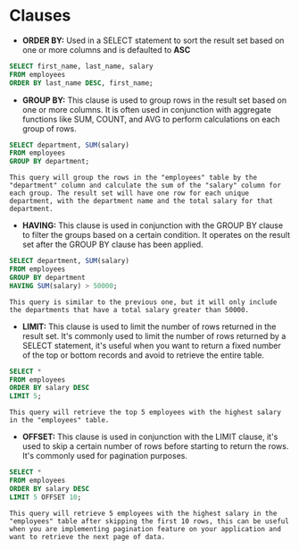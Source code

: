 # Clauses

- **ORDER BY:** Used in a SELECT statement to sort the result set based on one or more columns and is defaulted to **ASC**

```sql
SELECT first_name, last_name, salary
FROM employees
ORDER BY last_name DESC, first_name;
```

- **GROUP BY:** This clause is used to group rows in the result set based on one or more columns. It is often used in conjunction with aggregate functions like SUM, COUNT, and AVG to perform calculations on each group of rows.

```sql
SELECT department, SUM(salary)
FROM employees
GROUP BY department;
``` 
    This query will group the rows in the "employees" table by the "department" column and calculate the sum of the "salary" column for each group. The result set will have one row for each unique department, with the department name and the total salary for that department.

- **HAVING:** This clause is used in conjunction with the GROUP BY clause to filter the groups based on a certain condition. It operates on the result set after the GROUP BY clause has been applied.

```sql 
SELECT department, SUM(salary)
FROM employees
GROUP BY department
HAVING SUM(salary) > 50000;
```
    This query is similar to the previous one, but it will only include the departments that have a total salary greater than 50000.

- **LIMIT:** This clause is used to limit the number of rows returned in the result set. It's commonly used to limit the number of rows returned by a SELECT statement, it's useful when you want to return a fixed number of the top or bottom records and avoid to retrieve the entire table.

```sql 
SELECT *
FROM employees
ORDER BY salary DESC
LIMIT 5;
```
    This query will retrieve the top 5 employees with the highest salary in the "employees" table.

- **OFFSET:** This clause is used in conjunction with the LIMIT clause, it's used to skip a certain number of rows before starting to return the rows. It's commonly used for pagination purposes.
```sql 
SELECT *
FROM employees
ORDER BY salary DESC
LIMIT 5 OFFSET 10;
```
    This query will retrieve 5 employees with the highest salary in the "employees" table after skipping the first 10 rows, this can be useful when you are implementing pagination feature on your application and want to retrieve the next page of data.
